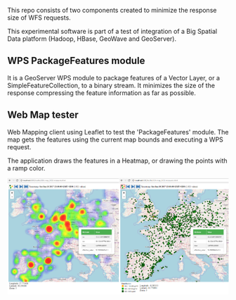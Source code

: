 This repo consists of two components created to minimize the response size of WFS requests. 

This experimental software is part of a test of integration of a Big Spatial Data platform (Hadoop, HBase, GeoWave and GeoServer).

## WPS PackageFeatures module
It is a GeoServer WPS module to package features of a Vector Layer, or a SimpleFeatureCollection, to a binary stream.
It minimizes the size of the response compressing the feature information as far as possible.

## Web Map tester
Web Mapping client using Leaflet to test the 'PackageFeatures' module. The map gets the features using the
current map bounds and executing a WPS request.

The application draws the features in a Heatmap, or drawing the points with a ramp color.

![map](./doc/Leaflet-mapviewer.png)
